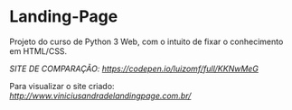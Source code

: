 # Landing-Page
 Projeto do curso de Python 3 Web, com o intuito de fixar o conhecimento em HTML/CSS.

*SITE DE COMPARAÇÃO: _https://codepen.io/luizomf/full/KKNwMeG_*

Para visualizar o site criado: *http://www.viniciusandradelandingpage.com.br/*

